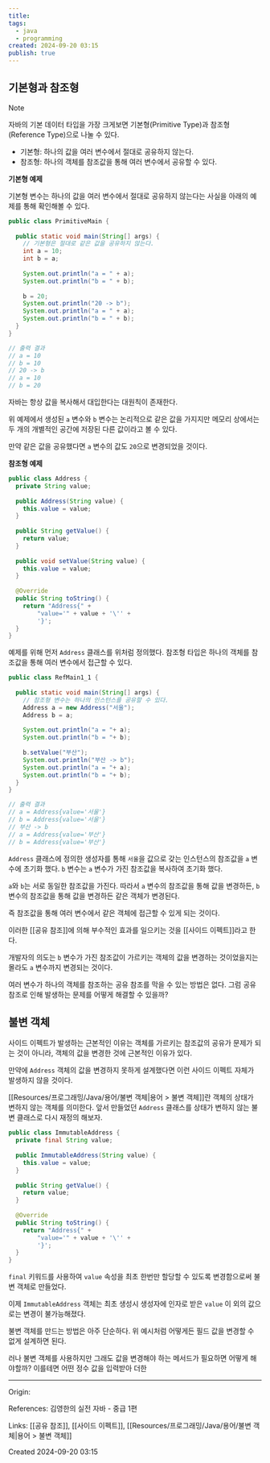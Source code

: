 ```yaml
---
title: 
tags:
  - java
  - programming
created: 2024-09-20 03:15
publish: true
---
```

## 기본형과 참조형

> [!note]
> 자바의 기본 데이터 타입을 가장 크게보면 기본형(Primitive Type)과 참조형(Reference Type)으로 나눌 수 있다.
> - 기본형: 하나의 값을 여러 변수에서 절대로 공유하지 않는다.
> - 참조형: 하나의 객체를 참조값을 통해 여러 변수에서 공유할 수 있다.

**기본형 예제**

기본형 변수는 하나의 값을 여러 변수에서 절대로 공유하지 않는다는 사실을 아래의 예제를 통해 확인해볼 수 있다.

```java
public class PrimitiveMain {  
  
  public static void main(String[] args) {  
    // 기본형은 절대로 같은 값을 공유하지 않는다.  
    int a = 10;  
    int b = a;  
  
    System.out.println("a = " + a);  
    System.out.println("b = " + b);  
  
    b = 20;  
    System.out.println("20 -> b");  
    System.out.println("a = " + a);  
    System.out.println("b = " + b);  
  }  
}

// 출력 결과
// a = 10
// b = 10
// 20 -> b
// a = 10
// b = 20
```

자바는 항상 값을 복사해서 대입한다는 대원칙이 존재한다.

위 예제에서 생성된 `a` 변수와 `b` 변수는 논리적으로 같은 값을 가지지만 메모리 상에서는 두 개의 개별적인 공간에 저장된 다른 값이라고 볼 수 있다.

만약 같은 값을 공유했다면 `a` 변수의 값도 `20`으로 변경되었을 것이다.

**참조형 예제**


```java
public class Address {  
  private String value;  
  
  public Address(String value) {  
    this.value = value;  
  }  
  
  public String getValue() {  
    return value;  
  }  
  
  public void setValue(String value) {  
    this.value = value;  
  }  
  
  @Override  
  public String toString() {  
    return "Address{" +  
        "value='" + value + '\'' +  
        '}';  
  }  
}
```

예제를 위해 먼저 `Address` 클래스를 위처럼 정의했다. 참조형 타입은 하나의 객체를 참조값을 통해 여러 변수에서 접근할 수 있다.

```java
public class RefMain1_1 {  
  
  public static void main(String[] args) {  
    // 참조형 변수는 하나의 인스턴스를 공유할 수 있다.  
    Address a = new Address("서울");  
    Address b = a;  
  
    System.out.println("a = "+ a);  
    System.out.println("b = "+ b);  
  
    b.setValue("부산");  
    System.out.println("부산 -> b");  
    System.out.println("a = "+ a);  
    System.out.println("b = "+ b);  
  }  
}

// 출력 결과
// a = Address{value='서울'}
// b = Address{value='서울'}
// 부산 -> b
// a = Address{value='부산'}
// b = Address{value='부산'}
```

`Address` 클래스에 정의한 생성자를 통해 `서울`을 값으로 갖는 인스턴스의 참조값을 `a` 변수에 초기화 했다. `b` 변수는 `a` 변수가 가진 참조값을 복사하여 초기화 했다. 

`a`와 `b`는 서로 동일한 참조값을 가진다. 따라서 `a` 변수의 참조값을 통해 값을 변경하든, `b` 변수의 참조값을 통해 값을 변경하든 같은 객체가 변경된다.

즉 참조값을 통해 여러 변수에서 같은 객체에 접근할 수 있게 되는 것이다.

이러한 [[공유 참조]]에 의해 부수적인 효과를 일으키는 것을 [[사이드 이펙트]]라고 한다.

개발자의 의도는 `b` 변수가 가진 참조값이 가르키는 객체의 값을 변경하는 것이었을지는 몰라도 `a` 변수까지 변경되는 것이다.

여러 변수가 하나의 객체를 참조하는 공유 참조를 막을 수 있는 방법은 없다. 그럼 공유 참조로 인해 발생하는 문제를 어떻게 해결할 수 있을까?

## 불변 객체
사이드 이펙트가 발생하는 근본적인 이유는 객체를 가르키는 참조값의 공유가 문제가 되는 것이 아니라, 객체의 값을 변경한 것에 근본적인 이유가 있다.

만약에 `Address` 객체의 값을 변경하지 못하게 설계했다면 이런 사이드 이펙트 자체가 발생하지 않을 것이다.

[[Resources/프로그래밍/Java/용어/불변 객체|용어 > 불변 객체]]란 객체의 상태가 변하지 않는 객체를 의미한다. 앞서 만들었던 `Address` 클래스를 상태가 변하지 않는 불변 클래스로 다시 재정의 해보자.

```java
public class ImmutableAddress {  
  private final String value;  
  
  public ImmutableAddress(String value) {  
    this.value = value;  
  }  
  
  public String getValue() {  
    return value;  
  }  
  
  @Override  
  public String toString() {  
    return "Address{" +  
        "value='" + value + '\'' +  
        '}';  
  }  
}
```

`final` 키워드를 사용하여 `value` 속성을 최초 한번만 할당할 수 있도록 변경함으로써 불변 객체로 만들었다.

이제 `ImmutableAddress` 객체는 최초 생성시 생성자에 인자로 받은 `value` 이 외의 값으로는 변경이 불가능해졌다.

불변 객체를 만드는 방법은 아주 단순하다. 위 예시처럼 어떻게든 필드 값을 변경할 수 없게 설계하면 된다.

러나 불변 객체를 사용하지만 그래도 값을 변경해야 하는 메서드가 필요하면 어떻게 해야할까?
이를테면 어떤 정수 값을 입력받아 더한 


---
Origin: 

References: 김영한의 실전 자바 - 중급 1편

Links: [[공유 참조]], [[사이드 이펙트]], [[Resources/프로그래밍/Java/용어/불변 객체|용어 > 불변 객체]]

Created 2024-09-20 03:15